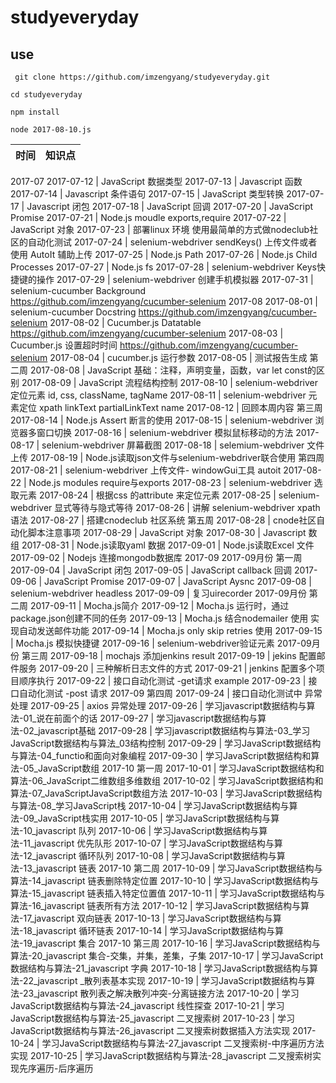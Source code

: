 # studyeveryday
## use
` git clone https://github.com/imzengyang/studyeveryday.git`

`cd studyeveryday`

`npm install`  

`node 2017-08-10.js`


|时间|知识点| 
|--|--|
2017-07
2017-07-12 | JavaScript 数据类型
2017-07-13 | Javascript 函数
2017-07-14 | Javascript 条件语句
2017-07-15 | JavaScript 类型转换 
2017-07-17 | Javascript 闭包
2017-07-18 | JavaScript 回调
2017-07-20 | JavaScript Promise
2017-07-21 | Node.js moudle exports,require
2017-07-22 | JavaScript 对象
2017-07-23 | 部署linux 环境 使用最简单的方式做nodeclub社区的自动化测试
2017-07-24 | selenium-webdriver sendKeys() 上传文件或者使用 AutoIt 辅助上传 
2017-07-25 | Node.js Path
2017-07-26 | Node.js Child Processes
2017-07-27 | Node.js fs
2017-07-28 | selenium-webdriver Keys快捷键的操作
2017-07-29 | selenium-webdriver 创建手机模拟器
2017-07-31 | selenium-cucumber Background https://github.com/imzengyang/cucumber-selenium
2017-08
2017-08-01 | selenium-cucumber Docstring  https://github.com/imzengyang/cucumber-selenium
2017-08-02 | Cucumber.js Datatable https://github.com/imzengyang/cucumber-selenium
2017-08-03 | Cucumber.js 设置超时时间 https://github.com/imzengyang/cucumber-selenium
2017-08-04 | cucumber.js 运行参数
2017-08-05 | 测试报告生成
第二周
2017-08-08 | JavaScript 基础：注释，声明变量，函数，var let const的区别
2017-08-09 | JavaScript 流程结构控制
2017-08-10 | selenium-webdriver 定位元素 id, css, className, tagName
2017-08-11 | selenium-webdriver 元素定位 xpath linkText partialLinkText name
2017-08-12 | 回顾本周内容
第三周
2017-08-14 | Node.js Assert 断言的使用
2017-08-15 | selenium-webdriver 浏览器多窗口切换
2017-08-16 | selenium-webdriver 模拟鼠标移动的方法
2017-08-17 | selenium-webdriver 屏幕截图
2017-08-18 | selemium-webdriver 文件上传
2017-08-19 | Node.js读取json文件与selenium-webdriver联合使用
第四周
2017-08-21 | selenium-webdriver 上传文件- windowGui工具 autoit
2017-08-22 | Node.js modules require与exports
2017-08-23 | selenium-webdriver 选取元素
2017-08-24 | 根据css 的attribute 来定位元素
2017-08-25 | selenium-webdriver 显式等待与隐式等待
2017-08-26 | 讲解 selenium-webdriver xpath 语法
2017-08-27 | 搭建cnodeclub 社区系统
第五周
2017-08-28 | cnode社区自动化脚本注意事项
2017-08-29 | JavaScript 对象
2017-08-30 | Javascript 数组
2017-08-31 | Node.js读取yaml 数据
2017-09-01 | Node.js读取Excel 文件
2017-09-02 | Nodejs 连接mongodb数据库
2017-09
2017-09月份 第一周
2017-09-04 | JavaScript 闭包
2017-09-05 | JavaScript callback 回调
2017-09-06 | JavaScript Promise 
2017-09-07 | JavaScript Aysnc
2017-09-08 | selenium-webdriver headless
2017-09-09 | 复习uirecorder
2017-09月份 第二周
2017-09-11 | Mocha.js简介
2017-09-12 | Mocha.js 运行时，通过package.json创建不同的任务
2017-09-13 | Mocha.js 结合nodemailer 使用 实现自动发送邮件功能
2017-09-14 | Mocha.js only skip retries 使用
2017-09-15 | Mocha.js 模拟快捷键
2017-09-16 | selenium-webdriver验证元素
2017-09月份 第三周
2017-09-18 | mochajs 添加jenkins result
2017-09-19 | jekins 配置邮件服务
2017-09-20 | 三种解析日志文件的方式
2017-09-21 | jenkins 配置多个项目顺序执行
2017-09-22 | 接口自动化测试 -get请求 example
2017-09-23 | 接口自动化测试 -post 请求 
2017-09 第四周
2017-09-24 | 接口自动化测试中 异常处理
2017-09-25 | axios 异常处理
2017-09-26 | 学习javascript数据结构与算法-01_说在前面个的话
2017-09-27 | 学习javascript数据结构与算法-02_javascript基础
2017-09-28 | 学习javascript数据结构与算法-03_学习JavaScript数据结构与算法_03结构控制
2017-09-29 | 学习JavaScript数据结构与算法-04_functio和面向对象编程
2017-09-30 | 学习JavaScript数据结构和算法-05_JavaScript数组
2017-10 第一周
2017-10-01 | 学习JavaScript数据结构和算法-06_JavaScript二维数组多维数组
2017-10-02 | 学习JavaScript数据结构和算法-07_JavaScriptJavaScript数组方法
2017-10-03 | 学习JavaScript数据结构与算法-08_学习JavaScript栈
2017-10-04 | 学习JavaScript数据结构与算法-09_JavaScript栈实用
2017-10-05 | 学习JavaScript数据结构与算法-10_javascript 队列
2017-10-06 | 学习JavaScript数据结构与算法-11_javascript 优先队形
2017-10-07 | 学习JavaScript数据结构与算法-12_javascript 循环队列
2017-10-08 | 学习JavaScript数据结构与算法-13_javascript 链表
2017-10 第二周
2017-10-09 | 学习JavaScript数据结构与算法-14_javascript 链表删除特定位置
2017-10-10 | 学习JavaScript数据结构与算法-15_javascript 链表插入特定位置值
2017-10-11 | 学习JavaScript数据结构与算法-16_javascript 链表所有方法
2017-10-12 | 学习JavaScript数据结构与算法-17_javascript 双向链表
2017-10-13 | 学习JavaScript数据结构与算法-18_javascript 循环链表
2017-10-14 | 学习JavaScript数据结构与算法-19_javascript 集合
2017-10 第三周
2017-10-16 | 学习JavaScript数据结构与算法-20_javascript 集合-交集，并集，差集，子集
2017-10-17 | 学习JavaScript数据结构与算法-21_javascript 字典
2017-10-18 | 学习JavaScript数据结构与算法-22_javascript _散列表基本实现
2017-10-19 | 学习JavaScript数据结构与算法-23_javascript 散列表之解决散列冲突-分离链接方法
2017-10-20 | 学习JavaScript数据结构与算法-24_javascript 线性探查
2017-10-21 | 学习JavaScript数据结构与算法-25_javascript 二叉搜索树
2017-10-23 | 学习JavaScript数据结构与算法-26_javascript 二叉搜索树数据插入方法实现
2017-10-24 | 学习JavaScript数据结构与算法-27_javascript 二叉搜索树-中序遍历方法实现
2017-10-25 | 学习JavaScript数据结构与算法-28_javascript 二叉搜索树实现先序遍历-后序遍历